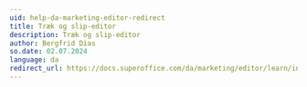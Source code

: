 ```yaml
---
uid: help-da-marketing-editor-redirect
title: Træk og slip-editor
description: Træk og slip-editor
author: Bergfrid Dias
so.date: 02.07.2024
language: da
redirect_url: https://docs.superoffice.com/da/marketing/editor/learn/index.html
---
```

